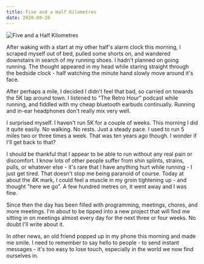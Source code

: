 ```yaml
---
title: Five and a Half Kilometres
date: 2020-09-28
---
```


![Five and a Half Kilometres](https://source.unsplash.com/dUPDhdeCN84/1600x900)

After waking with a start at my other half's alarm clock this morning, I scraped myself out of bed, pulled some shorts on, and wandered downstairs in search of my running shoes. I hadn't planned on going running. The thought appeared in my head while staring straight through the bedside clock - half watching the minute hand slowly move around it's face.

After perhaps a mile, I decided I didn't feel that bad, so carried on towards the 5K lap around town. I listened to "The Retro Hour" podcast while running, and fiddled with my cheap bluetooth earbuds continually. Running and in-ear headphones don't really mix very well.

I surprised myself. I haven't run 5K for a couple of weeks. This morning I did it quite easily. No walking. No rests. Just a steady pace. I used to run 5 miles two or three times a week. That was ten years ago though. I wonder if I'll get back to that?

I should be thankful that I appear to be able to run without any real pain or discomfort. I know lots of other people suffer from shin splints, strains, pulls, or whatever else - it's rare that I have anything hurt while running - I just get tired. That doesn't stop me being paranoid of course. Today at about the 4K mark, I could feel a muscle in my groin tightening up - and thought "here we go". A few hundred metres on, it went away and I was fine.

Since then the day has been filled with programming, meetings, chores, and more meetings. I'm about to be tipped into a new project that will find me sitting in on meetings almost every day for the next three or four weeks. No doubt I'll write about it.

In other news, an old friend popped up in my phone this morning and made me smile. I need to remember to say hello to people - to send instant messages - it's too easy to lose touch, especially in the world we now find ourselves in.